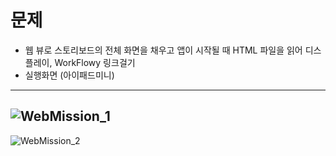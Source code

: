 # 문제 
- 웹 뷰로 스토리보드의 전체 화면을 채우고 앱이 시작될 때 HTML 파일을 읽어 디스플레이, WorkFlowy 링크걸기
- 실행화면 (아이패드미니)

----------------------------------------------------------------------------------------------------------

![WebMission_1](https://lh3.googleusercontent.com/ucpxrNcCYaiyj_Cni8ZVECEBCbWM_9LsU1hsJk8Gg725JYhE6layryEiJtX-pP71cTVQLw2idfMyYOrSQZwAVBa6Sr-cEi9wSx_MbBINxqfUNgIWx2Gl052yR_Uq4bpqjBH37g5H_8U_sjY0ViwqrPAc3QuYHaoj8RekRuVuNg9ABkwgKlE69NzJoR8Tqn4OK01Z5EuHfCV2HKUOnp51HskjIJT1t8f2sypRuUa-59mHnjJmwztp61TTkqvJY5xI-fD23C4-8IjjPX0mbZH6xfq5bkDSUxzcS63-tNnOQIPm6jcfr21fVnHQ4LHF-y21k29lsJF_-rGElbD_1PgT5gDanzUH7iXEab_udM8hMlasICKqb7mrWxutqondGvSQGibkhs8zVfi1UC4_01apZkYEa_UL9hdeRnDDk1smPV8Iu6MIavJsoM98sUIsMW2lFW63KySgijaxrcZXEYdsGmF3xAL3Z7F0yt5OFCcfEM0syGBawMjXFlOrkAkc-d45p4eazoGKzAxl09mC-tSA77-Qhf2r4Q9odq_lqZqa21LsxZvYqCQaFR7ZO8XhYa9owL9ivhSlB-YAq1rnt63d538jAePNqsZTfZ6mIC1xe0ta9-w=w888-h1182-no)
----------------------------------------------------------------------------------------------------------
![WebMission_2](https://lh3.googleusercontent.com/sujXZz_s9dAnFVIZAIabf3w5u5AdUuY94n6WK02_mnD4km-qBUyw1SQ17aFskwWu4-ggR1lqZuxa8hCY_s2ErLmwNMVLVsy7eXJPEfqZGhwp7uv1DewRP0D4CLWO4Rb2WdMUfn_8W0HckrJxgomJwkBWUd9lV9dZsphoN20iEwYkT8kLpyQwhnC2DUB472_AXJEwsBumGOCbNViCld0VL-LqSV1AJquEI3UQdN0w7t27kdZQCicZSMK9h7FVJirn1oO6u1yTzihJbuMhucuXBwU24-46tTxI7WR5mAg2jKTi8i7hV4NfnhMLgjg_uYKYcbdoKIxdq13Fzgb7HMPXEQ7Ijvs2FYZQ8n2cC3yZLv8D6bFvxDcGw7gMrK1CgAi5PeIssheKjju93e3VOgjc9MFMUVxDfd8cXb9yFj6g-yvJr0YycZcWQhE0LUuGgM8j8WnTRVEdbmlHx9qQmdWUJypyu0nHP-87TOB2ewtuSzQWkvlhZUS8KEhXsbJNzaSlCqbjwaK2plQAhvKed9B2VLMEkW3EgXn9bqa2cNDcCiH4ayIULvjJqEMqBHJ9iN9j8yj8kxwtsZHFsp74Z19SCiFuiijj0mLVsc9LomgTG3u1lz4A7-Y=w888-h1182-no)
